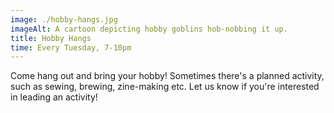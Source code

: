 ```yaml
---
image: ./hobby-hangs.jpg
imageAlt: A cartoon depicting hobby goblins hob-nobbing it up.
title: Hobby Hangs
time: Every Tuesday, 7-10pm
---
```


Come hang out and bring your hobby! Sometimes there's a planned activity, such as sewing, brewing, zine-making etc. Let us know if you're interested in leading an activity!
